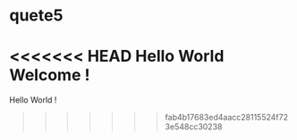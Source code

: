 # quete5
<<<<<<< HEAD
Hello World
Welcome ! 
=======
Hello World ! 
>>>>>>> fab4b17683ed4aacc28115524f723e548cc30238
